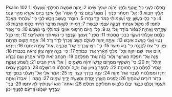 Psalm 102
1: תְּ֭פִלָּה לְעָנִ֣י כִֽי־ יַעֲטֹ֑ף וְלִפְנֵ֥י יְ֝הוָ֗ה יִשְׁפֹּ֥ךְ שִׂיחֽוֹ׃
2: יְ֭הוָה שִׁמְעָ֣ה תְפִלָּתִ֑י וְ֝שַׁוְעָתִ֗י אֵלֶ֥יךָ תָבֽוֹא׃
3: אַל־ תַּסְתֵּ֬ר פָּנֶ֨יךָ ׀ מִמֶּנִּי֮ בְּי֪וֹם צַ֫ר לִ֥י הַטֵּֽה־ אֵלַ֥י אָזְנֶ֑ךָ בְּי֥וֹם אֶ֝קְרָ֗א מַהֵ֥ר עֲנֵֽנִי׃
4: כִּֽי־ כָל֣וּ בְעָשָׁ֣ן יָמָ֑י וְ֝עַצְמוֹתַ֗י כְּמוֹ־ קֵ֥ד נִחָֽרוּ׃
5: הוּכָּֽה־ כָ֭עֵשֶׂב וַיִּבַ֣שׁ לִבִּ֑י כִּֽי־ שָׁ֝כַ֗חְתִּי מֵאֲכֹ֥ל לַחְמִֽי׃
6: מִקּ֥וֹל אַנְחָתִ֑י דָּבְקָ֥ה עַ֝צְמִ֗י לִבְשָׂרִֽי׃
7: דָּ֭מִיתִי לִקְאַ֣ת מִדְבָּ֑ר הָ֝יִ֗יתִי כְּכ֣וֹס חֳרָבֽוֹת׃
8: שָׁקַ֥דְתִּי וָאֶֽהְיֶ֑ה כְּ֝צִפּ֗וֹר בּוֹדֵ֥ד עַל־ גָּֽג׃
9: כָּל־ הַ֭יּוֹם חֵרְפ֣וּנִי אוֹיְבָ֑י מְ֝הוֹלָלַ֗י בִּ֣י נִשְׁבָּֽעוּ׃
10: כִּי־ אֵ֭פֶר כַּלֶּ֣חֶם אָכָ֑לְתִּי וְ֝שִׁקֻּוַ֗י בִּבְכִ֥י מָסָֽכְתִּי׃
11: מִפְּנֵֽי־ זַֽעַמְךָ֥ וְקִצְפֶּ֑ךָ כִּ֥י נְ֝שָׂאתַ֗נִי וַתַּשְׁלִיכֵֽנִי׃
12: יָ֭מַי כְּצֵ֣ל נָט֑וּי וַ֝אֲנִ֗י כָּעֵ֥שֶׂב אִיבָֽשׁ׃
13: וְאַתָּ֣ה יְ֭הוָה לְעוֹלָ֣ם תֵּשֵׁ֑ב וְ֝זִכְרְךָ֗ לְדֹ֣ר וָדֹֽר׃
14: אַתָּ֣ה תָ֭קוּם תְּרַחֵ֣ם צִיּ֑וֹן כִּי־ עֵ֥ת לְ֝חֶֽנְנָ֗הּ כִּי־ בָ֥א מוֹעֵֽד׃
15: כִּֽי־ רָצ֣וּ עֲ֭בָדֶיךָ אֶת־ אֲבָנֶ֑יהָ וְֽאֶת־ עֲפָרָ֥הּ יְחֹנֵֽנוּ׃
16: וְיִֽירְא֣וּ ג֭וֹיִם אֶת־ שֵׁ֣ם יְהוָ֑ה וְֽכָל־ מַלְכֵ֥י הָ֝אָ֗רֶץ אֶת־ כְּבוֹדֶֽךָ׃
17: כִּֽי־ בָנָ֣ה יְהוָ֣ה צִיּ֑וֹן נִ֝רְאָ֗ה בִּכְבוֹדֽוֹ׃
18: פָּ֭נָה אֶל־ תְּפִלַּ֣ת הָעַרְעָ֑ר וְלֹֽא־ בָ֝זָ֗ה אֶת־ תְּפִלָּתָֽם׃
19: תִּכָּ֣תֶב זֹ֭את לְד֣וֹר אַחֲר֑וֹן וְעַ֥ם נִ֝בְרָ֗א יְהַלֶּל־ יָֽהּ׃
20: כִּֽי־ הִ֭שְׁקִיף מִמְּר֣וֹם קָדְשׁ֑וֹ יְ֝הוָ֗ה מִשָּׁמַ֤יִם ׀ אֶל־ אֶ֬רֶץ הִבִּֽיט׃
21: לִ֭שְׁמֹעַ אֶנְקַ֣ת אָסִ֑יר לְ֝פַתֵּ֗חַ בְּנֵ֣י תְמוּתָֽה׃
22: לְסַפֵּ֣ר בְּ֭צִיּוֹן שֵׁ֣ם יְהוָ֑ה וּ֝תְהִלָּת֗וֹ בִּירוּשָׁלָֽ͏ִם׃
23: בְּהִקָּבֵ֣ץ עַמִּ֣ים יַחְדָּ֑ו וּ֝מַמְלָכ֗וֹת לַעֲבֹ֥ד אֶת־ יְהוָֽה׃
24: עִנָּ֖ה בַדֶּ֥רֶךְ קִצַּ֥ר יָמָֽי׃
25: אֹמַ֗ר אֵלִ֗י אַֽל־ תַּ֭עֲלֵנִי בַּחֲצִ֣י יָמָ֑י בְּד֖וֹר דּוֹרִ֣ים שְׁנוֹתֶֽיךָ׃
26: לְ֭פָנִים הָאָ֣רֶץ יָסַ֑דְתָּ וּֽמַעֲשֵׂ֖ה יָדֶ֣יךָ שָׁמָֽיִם׃
27: הֵ֤מָּה ׀ יֹאבֵדוּ֮ וְאַתָּ֪ה תַ֫עֲמֹ֥ד וְ֭כֻלָּם כַּבֶּ֣גֶד יִבְל֑וּ כַּלְּב֖וּשׁ תַּחֲלִיפֵ֣ם וְֽיַחֲלֹֽפוּ׃
28: וְאַתָּה־ ה֑וּא וּ֝שְׁנוֹתֶ֗יךָ לֹ֣א יִתָּֽמּוּ׃
29: בְּנֵֽי־ עֲבָדֶ֥יךָ יִשְׁכּ֑וֹנוּ וְ֝זַרְעָ֗ם לְפָנֶ֥יךָ יִכּֽוֹן׃